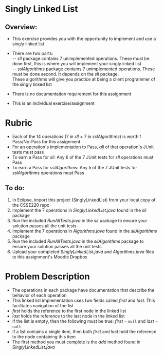 # Singly Linked List

## Overview:
- This exercise provides you with the opportunity to implement and use a singly linked list
- There are two parts:
<br> -- *sll* package contains 7 unimplemented operations. These must be done first, this is where you will implement your singly linked list
<br> -- *sslAlgorithms* package contains 7 unimplemented operations. These must be done second. It depends on the *sll* package. 
<br>    These algorithms will give you practice at being a client programmer of the singly linked list


- There is no documentation requirement for this assignment
- This is an individual exercise/assignment

# Rubric

- Each of the 14 operations (7 in *sll* + 7 in *sslAlgorithms*) is worth 1 Pass/No-Pass for this assignment
- For an operation's implementation to Pass, *all* of that operation's JUnit tests must pass
- To earn a Pass for *sll*: Any 6 of the 7 JUnit tests for *sll* operations must Pass
- To earn a Pass for *sslAlgorithms*: Any 5 of the 7 JUnit tests for *sslAlgorithms* operations must Pass 

## To do:

1. In Eclipse, import this project (SinglyLinkedList) from your local copy of the CSSE220 repo
2. Implement the 7 operations in *SinglyLinkedList.java* found in the *sll* package
3. Run the included *RunAllTests.java* in the *sll* package to ensure your solution passes all the unit tests
3. Implement the 7 operations in *Algorithms.java* found in the *sllAlgorithms* package
3. Run the included *RunAllTests.java* in the *sllAlgorithms* package to ensure your solution passes all the unit tests
4. Upload your completed *SinglyLinkedList.java* and *Algorithms.java* files to this assignment's Moodle Dropbox

# Problem Description

- The operations in each package have documentation that describe the behavior of each operation
- This linked list implementation uses two fields called *first* and *last*. This facilitates navigation of the list
- *first* holds the reference to the first node in the linked list
- *last* holds the reference to the last node in the linked list
- If the list is empty, then the following must be true: *first* = <code>null</code> and *last* = <code>null</code>
- If a list contains a single item, then both *first* and *last* hold the reference to the node containing this item
- The first method you must complete is the *add* method found in *SinglyLinkedList.java*





